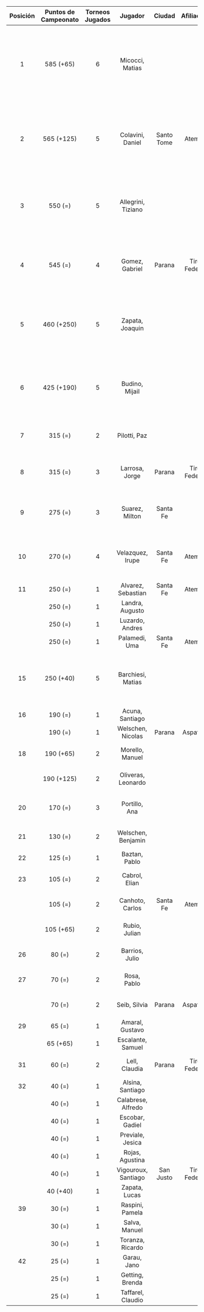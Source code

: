 |  Posición  |  Puntos de Campeonato  |  Torneos Jugados  |       Jugador       |   Ciudad   |  Afiliación  |                          Puntos sumados                           |
|:----------:|:----------------------:|:-----------------:|:-------------------:|:----------:|:------------:|:-----------------------------------------------------------------:|
|     1      |       585 (+65)        |         6         |   Micocci, Matias   |            |              | 250 (T05) + 125 (T04) + 65 (T07) + 65 (T01) + 40 (T06) + 40 (T03) |
|     2      |       565 (+125)       |         5         |  Colavini, Daniel   | Santo Tome |   Atemeli    |     125 (T06) + 125 (T03) + 125 (T07) + 125 (T02) + 65 (T05)      |
|     3      |        550 (=)         |         5         | Allegrini, Tiziano  |            |              |      190 (T05) + 190 (T06) + 65 (T02) + 65 (T03) + 40 (T04)       |
|     4      |        545 (=)         |         4         |   Gomez, Gabriel    |   Parana   | Tiro Federal |            250 (T02) + 190 (T01) + 65 (T04) + 40 (T06)            |
|     5      |       460 (+250)       |         5         |   Zapata, Joaquin   |            |              |       250 (T07) + 65 (T06) + 65 (T02) + 40 (T05) + 40 (T04)       |
|     6      |       425 (+190)       |         5         |   Budino, Mijail    |            |              |       190 (T07) + 65 (T04) + 65 (T05) + 65 (T06) + 40 (T03)       |
|     7      |        315 (=)         |         2         |    Pilotti, Paz     |            |              |                       190 (T02) + 125 (T03)                       |
|     8      |        315 (=)         |         3         |   Larrosa, Jorge    |   Parana   | Tiro Federal |                 125 (T01) + 125 (T02) + 65 (T03)                  |
|     9      |        275 (=)         |         3         |   Suarez, Milton    |  Santa Fe  |              |                 125 (T06) + 125 (T01) + 25 (T05)                  |
|     10     |        270 (=)         |         4         |  Velazquez, Irupe   |  Santa Fe  |   Atemeli    |            125 (T05) + 65 (T03) + 40 (T06) + 40 (T04)             |
|     11     |        250 (=)         |         1         | Alvarez, Sebastian  |  Santa Fe  |   Atemeli    |                             250 (T03)                             |
|            |        250 (=)         |         1         |   Landra, Augusto   |            |              |                             250 (T04)                             |
|            |        250 (=)         |         1         |   Luzardo, Andres   |            |              |                             250 (T06)                             |
|            |        250 (=)         |         1         |    Palamedi, Uma    |  Santa Fe  |   Atemeli    |                             250 (T01)                             |
|     15     |       250 (+40)        |         5         |  Barchiesi, Matias  |            |              |       65 (T06) + 65 (T05) + 40 (T03) + 40 (T04) + 40 (T07)        |
|     16     |        190 (=)         |         1         |   Acuna, Santiago   |            |              |                             190 (T03)                             |
|            |        190 (=)         |         1         |  Welschen, Nicolas  |   Parana   |   Aspatem    |                             190 (T04)                             |
|     18     |       190 (+65)        |         2         |   Morello, Manuel   |            |              |                       125 (T05) + 65 (T07)                        |
|            |       190 (+125)       |         2         | Oliveras, Leonardo  |            |              |                       125 (T07) + 65 (T05)                        |
|     20     |        170 (=)         |         3         |    Portillo, Ana    |            |              |                  65 (T02) + 65 (T04) + 40 (T06)                   |
|     21     |        130 (=)         |         2         | Welschen, Benjamin  |            |              |                        65 (T06) + 65 (T04)                        |
|     22     |        125 (=)         |         1         |    Baztan, Pablo    |            |              |                             125 (T04)                             |
|     23     |        105 (=)         |         2         |    Cabrol, Elian    |            |              |                        65 (T02) + 40 (T06)                        |
|            |        105 (=)         |         2         |   Canhoto, Carlos   |  Santa Fe  |   Atemeli    |                        65 (T01) + 40 (T05)                        |
|            |       105 (+65)        |         2         |    Rubio, Julian    |            |              |                        65 (T07) + 40 (T05)                        |
|     26     |         80 (=)         |         2         |   Barrios, Julio    |            |              |                        40 (T05) + 40 (T04)                        |
|     27     |         70 (=)         |         2         |     Rosa, Pablo     |            |              |                        40 (T06) + 30 (T04)                        |
|            |         70 (=)         |         2         |    Seib, Silvia     |   Parana   |   Aspatem    |                        40 (T02) + 30 (T06)                        |
|     29     |         65 (=)         |         1         |   Amaral, Gustavo   |            |              |                             65 (T03)                              |
|            |        65 (+65)        |         1         |  Escalante, Samuel  |            |              |                             65 (T07)                              |
|     31     |         60 (=)         |         2         |    Lell, Claudia    |   Parana   | Tiro Federal |                        30 (T06) + 30 (T04)                        |
|     32     |         40 (=)         |         1         |  Alsina, Santiago   |            |              |                             40 (T03)                              |
|            |         40 (=)         |         1         | Calabrese, Alfredo  |            |              |                             40 (T04)                              |
|            |         40 (=)         |         1         |   Escobar, Gadiel   |            |              |                             40 (T06)                              |
|            |         40 (=)         |         1         |  Previale, Jesica   |            |              |                             40 (T04)                              |
|            |         40 (=)         |         1         |   Rojas, Agustina   |            |              |                             40 (T06)                              |
|            |         40 (=)         |         1         | Vigouroux, Santiago | San Justo  | Tiro Federal |                             40 (T04)                              |
|            |        40 (+40)        |         1         |    Zapata, Lucas    |            |              |                             40 (T07)                              |
|     39     |         30 (=)         |         1         |   Raspini, Pamela   |            |              |                             30 (T04)                              |
|            |         30 (=)         |         1         |    Salva, Manuel    |            |              |                             30 (T04)                              |
|            |         30 (=)         |         1         |  Toranza, Ricardo   |            |              |                             30 (T04)                              |
|     42     |         25 (=)         |         1         |     Garau, Jano     |            |              |                             25 (T03)                              |
|            |         25 (=)         |         1         |   Getting, Brenda   |            |              |                             25 (T04)                              |
|            |         25 (=)         |         1         |  Taffarel, Claudio  |            |              |                             25 (T06)                              |
